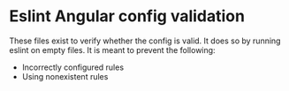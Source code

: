 # Eslint Angular config validation
These files exist to verify whether the config is valid. It does so by running eslint on empty files.
It is meant to prevent the following:
- Incorrectly configured rules
- Using nonexistent rules
